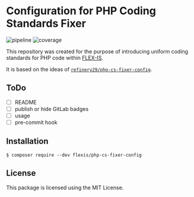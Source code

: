# Configuration for PHP Coding Standards Fixer

![pipeline](https://git.flexis.sk/php/php-cs-fixer-config/badges/main/pipeline.svg?key_text=build)
![coverage](https://git.flexis.sk/php/php-cs-fixer-config/badges/main/coverage.svg)

This repository was created for the purpose of introducing uniform coding standards for PHP code within [FLEX-IS](https://flexis.sk).

It is based on the ideas of [`refinery29/php-cs-fixer-config`](https://github.com/refinery29/php-cs-fixer-config).

## ToDo
- [ ] README
- [ ] publish or hide GitLab badges
- [ ] usage
- [ ] pre-commit hook

## Installation

`$ composer require --dev flexis/php-cs-fixer-config`


## License

This package is licensed using the MIT License.
